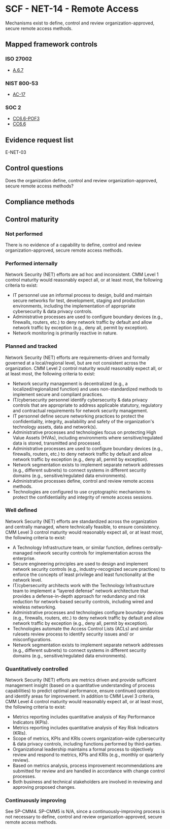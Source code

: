 # SCF - NET-14 - Remote Access
Mechanisms exist to define, control and review organization-approved, secure remote access methods.
## Mapped framework controls
### ISO 27002
- [A.6.7](../iso27002/a-6.md#a67)

### NIST 800-53
- [AC-17](../nist80053/ac-17.md)

### SOC 2
- [CC6.6-POF3](../soc2/cc66-pof3.md)
- [CC6.6](../soc2/cc66.md)

## Evidence request list
E-NET-03

## Control questions
Does the organization define, control and review organization-approved, secure remote access methods?

## Compliance methods


## Control maturity
### Not performed
There is no evidence of a capability to define, control and review organization-approved, secure remote access methods.

### Performed internally
Network Security (NET) efforts are ad hoc and inconsistent. CMM Level 1 control maturity would reasonably expect all, or at least most, the following criteria to exist:
- IT personnel use an informal process to design, build and maintain secure networks for test, development, staging and production environments, including the implementation of appropriate cybersecurity & data privacy controls.
- Administrative processes are used to configure boundary devices (e.g., firewalls, routers, etc.) to deny network traffic by default and allow network traffic by exception (e.g., deny all, permit by exception).
- Network monitoring is primarily reactive in nature.

### Planned and tracked
Network Security (NET) efforts are requirements-driven and formally governed at a local/regional level, but are not consistent across the organization. CMM Level 2 control maturity would reasonably expect all, or at least most, the following criteria to exist:
- Network security management is decentralized (e.g., a localized/regionalized function) and uses non-standardized methods to implement secure and compliant practices.
- IT/cybersecurity personnel identify cybersecurity & data privacy controls that are appropriate to address applicable statutory, regulatory and contractual requirements for network security management.
- IT personnel define secure networking practices to protect the confidentiality, integrity, availability and safety of the organization's technology assets, data and network(s).
- Administrative processes and technologies focus on protecting High Value Assets (HVAs), including environments where sensitive/regulated data is stored, transmitted and processed.
- Administrative processes are used to configure boundary devices (e.g., firewalls, routers, etc.) to deny network traffic by default and allow network traffic by exception (e.g., deny all, permit by exception).
- Network segmentation exists to implement separate network addresses (e.g., different subnets) to connect systems in different security domains (e.g., sensitive/regulated data environments).
- Administrative processes define, control and review remote access methods.
- Technologies are configured to use cryptographic mechanisms to protect the confidentiality and integrity of remote access sessions.

### Well defined
Network Security (NET) efforts are standardized across the organization and centrally managed, where technically feasible, to ensure consistency. CMM Level 3 control maturity would reasonably expect all, or at least most, the following criteria to exist:
- A Technology Infrastructure team, or similar function, defines centrally-managed network security controls for implementation across the enterprise.
- Secure engineering principles are used to design and implement network security controls (e.g., industry-recognized secure practices) to enforce the concepts of least privilege and least functionality at the network level.
- IT/cybersecurity architects work with the Technology Infrastructure team to implement a “layered defense” network architecture that provides a defense-in-depth approach for redundancy and risk reduction for network-based security controls, including wired and wireless networking.
- Administrative processes and technologies configure boundary devices (e.g., firewalls, routers, etc.) to deny network traffic by default and allow network traffic by exception (e.g., deny all, permit by exception).
- Technologies automate the Access Control Lists (ACLs) and similar rulesets review process to identify security issues and/ or misconfigurations.
- Network segmentation exists to implement separate network addresses (e.g., different subnets) to connect systems in different security domains (e.g., sensitive/regulated data environments).

### Quantitatively controlled
Network Security (NET) efforts are metrics driven and provide sufficient management insight (based on a quantitative understanding of process capabilities) to predict optimal performance, ensure continued operations and identify areas for improvement. In addition to CMM Level 3 criteria, CMM Level 4 control maturity would reasonably expect all, or at least most, the following criteria to exist:
- Metrics reporting includes quantitative analysis of Key Performance Indicators (KPIs).
- Metrics reporting includes quantitative analysis of Key Risk Indicators (KRIs).
- Scope of metrics, KPIs and KRIs covers organization-wide cybersecurity & data privacy controls, including functions performed by third-parties.
- Organizational leadership maintains a formal process to objectively review and respond to metrics, KPIs and KRIs (e.g., monthly or quarterly review).
- Based on metrics analysis, process improvement recommendations are submitted for review and are handled in accordance with change control processes.
- Both business and technical stakeholders are involved in reviewing and approving proposed changes.

### Continuously improving
See SP-CMM4. SP-CMM5 is N/A, since a continuously-improving process is not necessary to define, control and review organization-approved, secure remote access methods.

